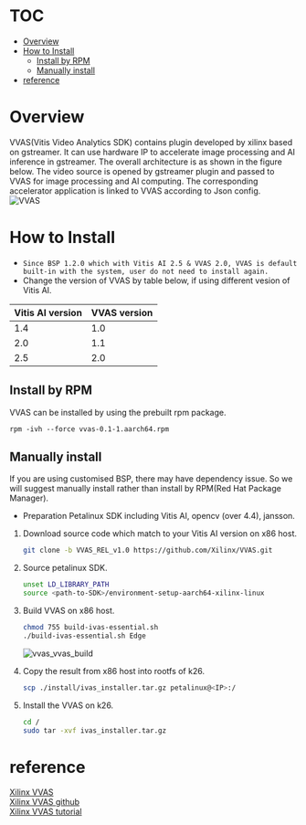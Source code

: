 <!--
 Copyright (c) 2022 Innodisk crop.
 
 This software is released under the MIT License.
 https://opensource.org/licenses/MIT
-->
# TOC
- [Overview](#overview)
- [How to Install](#how-to-install)
  - [Install by RPM](#install-by-rpm)
  - [Manually install](#manually-install)
- [reference](#reference)

# Overview
VVAS(Vitis Video Analytics SDK) contains plugin developed by xilinx based on gstreamer. It can use hardware IP to accelerate image processing and AI inference in gstreamer. The overall architecture is as shown in the figure below. The video source is opened by gstreamer plugin and passed to VVAS for image processing and AI computing. The corresponding accelerator application is linked to VVAS according to Json config.  
![VVAS](fig/vvas.png)

# How to Install
- `Since BSP 1.2.0 which with Vitis AI 2.5 & VVAS 2.0, VVAS is default built-in with the system, user do not need to install again.`
- Change the version of VVAS by table below, if using different vesion of Vitis AI.

 Vitis AI version | VVAS version
 --- | --- 
 1.4 | 1.0 
 2.0 | 1.1 
 2.5 | 2.0 

## Install by RPM
VVAS can be installed by using the prebuilt rpm package.  
```
rpm -ivh --force vvas-0.1-1.aarch64.rpm
```

## Manually install
If you are using customised BSP, there may have dependency issue. So we will suggest manually install rather than install by RPM(Red Hat Package Manager).
- Preparation
    Petalinux SDK including Vitis AI, opencv (over 4.4), jansson.
    
1. Download source code which match to your Vitis AI version on x86 host.
    
    ```bash
    git clone -b VVAS_REL_v1.0 https://github.com/Xilinx/VVAS.git
    ```
2. Source petalinux SDK.
    
    ```bash
    unset LD_LIBRARY_PATH
    source <path-to-SDK>/environment-setup-aarch64-xilinx-linux
    ```
    
3. Build VVAS on x86 host.
    
    ```bash
    chmod 755 build-ivas-essential.sh
    ./build-ivas-essential.sh Edge
    ```
    ![vvas_vvas_build](fig/vvas_vvas_build.gif)
    
4. Copy the result from x86 host into rootfs of k26.
    
    ```bash
    scp ./install/ivas_installer.tar.gz petalinux@<IP>:/
    ```
    
5. Install the VVAS on k26.
    
    ```bash
    cd /
    sudo tar -xvf ivas_installer.tar.gz
    ```

# reference
[Xilinx VVAS](https://www.xilinx.com/products/design-tools/vitis/vvas.html)  
[Xilinx VVAS github](https://github.com/Xilinx/VVAS.git)  
[Xilinx VVAS tutorial](https://xilinx.github.io/VVAS/1.0/build/html/index.html)  